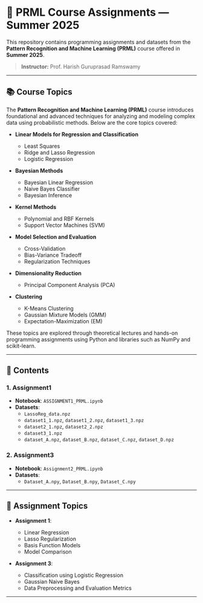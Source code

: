 # 📘 PRML Course Assignments — Summer 2025

This repository contains programming assignments and datasets from the **Pattern Recognition and Machine Learning (PRML)** course offered in **Summer 2025**.

> **Instructor:** Prof. Harish Guruprasad Ramswamy  

---

## 📚 Course Topics

The **Pattern Recognition and Machine Learning (PRML)** course introduces foundational and advanced techniques for analyzing and modeling complex data using probabilistic methods. Below are the core topics covered:

- **Linear Models for Regression and Classification**
  - Least Squares
  - Ridge and Lasso Regression
  - Logistic Regression

- **Bayesian Methods**
  - Bayesian Linear Regression
  - Naive Bayes Classifier
  - Bayesian Inference

- **Kernel Methods**
  - Polynomial and RBF Kernels
  - Support Vector Machines (SVM)

- **Model Selection and Evaluation**
  - Cross-Validation
  - Bias-Variance Tradeoff
  - Regularization Techniques

- **Dimensionality Reduction**
  - Principal Component Analysis (PCA)

- **Clustering**
  - K-Means Clustering
  - Gaussian Mixture Models (GMM)
  - Expectation-Maximization (EM)



These topics are explored through theoretical lectures and hands-on programming assignments using Python and libraries such as NumPy and scikit-learn.

---

## 📁 Contents

### 1. Assignment1
- **Notebook**: `ASSIGNMENT1_PRML.ipynb`
- **Datasets**:
  - `LassoReg_data.npz`
  - `dataset1_1.npz`, `dataset1_2.npz`, `dataset1_3.npz`
  - `dataset2_1.npz`, `dataset2_2.npz`
  - `dataset3_1.npz`
  - `dataset_A.npz`, `dataset_B.npz`, `dataset_C.npz`, `dataset_D.npz`

### 2. Assignment3
- **Notebook**: `Assignment2_PRML.ipynb`
- **Datasets**:
  - `Dataset_A.npy`, `Dataset_B.npy`, `Dataset_C.npy`

---

## 🧠 Assignment Topics

- **Assignment 1**:
  - Linear Regression
  - Lasso Regularization
  - Basis Function Models
  - Model Comparison

- **Assignment 3**:
  - Classification using Logistic Regression
  - Gaussian Naive Bayes
  - Data Preprocessing and Evaluation Metrics

---
